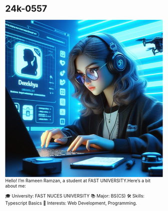 # 24k-0557
![alt text](img.jpg)
Hello! I’m Rameen Ramzan, a student at FAST UNIVERSITY.Here’s a bit about me:

🎓 University: FAST NUCES UNIVERSITY
📚 Major: BS(CS)
🛠 Skills: Typescript Basics
🌟 Interests: Web Development, Programming.